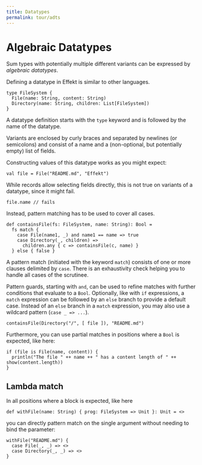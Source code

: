 ```yaml
---
title: Datatypes
permalink: tour/adts
---
```


# Algebraic Datatypes

Sum types with potentially multiple different variants can be expressed by _algebraic datatypes_.

Defining a datatype in Effekt is similar to other languages.

```
type FileSystem {
  File(name: String, content: String)
  Directory(name: String, children: List[FileSystem])
}
```

A datatype definition starts with the `type` keyword and is followed by the name of the datatype.

Variants are enclosed by curly braces and separated by newlines (or semicolons) and consist of a name and a (non-optional, but potentially empty) list of fields.

Constructing values of this datatype works as you might expect:

```
val file = File("README.md", "Effekt")
```

While records allow selecting fields directly, this is not true on variants of a datatype, since it might fail.

```effekt:repl
file.name // fails
```

Instead, pattern matching has to be used to cover all cases.

```
def containsFile(fs: FileSystem, name: String): Bool =
  fs match {
    case File(name1, _) and name1 == name => true
    case Directory(_, children) =>
      children.any { c => containsFile(c, name) }
  } else { false }
```

A pattern match (initiated with the keyword `match`) consists of one or more clauses delimited by `case`.
There is an exhaustivity check helping you to handle all cases of the scrutinee.

Pattern guards, starting with `and`, can be used to refine matches with further conditions that evaluate to a `Bool`.
Optionally, like with `if` expressions, a `match` expression can be followed by an `else` branch to provide a default case.
Instead of an `else` branch in a `match` expression, you may also use a wildcard pattern
(`case _ => ...`).

```effekt:repl
containsFile(Directory("/", [ file ]), "README.md")
```
Furthermore, you can use partial matches in positions where a `Bool` is expected, like here:

```effekt:repl
if (file is File(name, content)) {
  println("The file " ++ name ++ " has a content length of " ++ show(content.length))
}
```

## Lambda match

In all positions where a block is expected, like here
```
def withFile(name: String) { prog: FileSystem => Unit }: Unit = <>
```
you can directly pattern match on the single argument without needing to bind the parameter:

```effekt:repl
withFile("README.md") {
  case File(_, _) => <>
  case Directory(_, _) => <>
}
```
